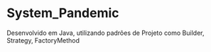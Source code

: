 # System_Pandemic
Desenvolvido em Java, utilizando padrões de Projeto como Builder, Strategy, FactoryMethod
